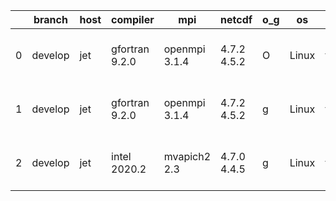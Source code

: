 |    | branch   | host   | compiler       | mpi           | netcdf      | o_g   | os    | build   | u_pass   | u_fail   | s_pass   | s_fail   | e_pass   | e_fail   | nuopc_pass   | nuopc_fail   | artifacts_hash                                                                                                                                        | modified                  |
|----|----------|--------|----------------|---------------|-------------|-------|-------|---------|----------|----------|----------|----------|----------|----------|--------------|--------------|-------------------------------------------------------------------------------------------------------------------------------------------------------|---------------------------|
|  0 | develop  | jet    | gfortran 9.2.0 | openmpi 3.1.4 | 4.7.2 4.5.2 | O     | Linux | fail    | fail     | fail     | fail     | fail     | fail     | fail     | fail         | fail         | [artifacts](https://github.com/esmf-org/esmf-test-artifacts/tree/88eb46478750b2ce4464aba7088d4f2e686b9640/develop/jet/gfortran/9.2.0/O/openmpi/3.1.4) | 2022-04-16 03:52:34 +0000 |
|  1 | develop  | jet    | gfortran 9.2.0 | openmpi 3.1.4 | 4.7.2 4.5.2 | g     | Linux | fail    | fail     | fail     | fail     | fail     | fail     | fail     | 0            | 50           | [artifacts](https://github.com/esmf-org/esmf-test-artifacts/tree/1dedb7badf5b1110014657a4591b472815c411a1/develop/jet/gfortran/9.2.0/g/openmpi/3.1.4) | 2022-04-15 03:58:11 +0000 |
|  2 | develop  | jet    | intel 2020.2   | mvapich2 2.3  | 4.7.0 4.4.5 | g     | Linux | fail    | fail     | fail     | fail     | fail     | fail     | fail     | 0            | 50           | [artifacts](https://github.com/esmf-org/esmf-test-artifacts/tree/b71125c68242c1c651c0d4555a377eaf69ba08b5/develop/jet/intel/2020.2/g/mvapich2/2.3)    | 2022-04-15 04:05:21 +0000 |